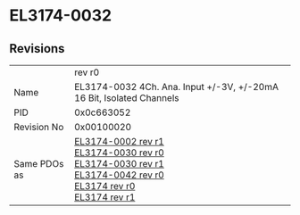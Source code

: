 # EL3174-0032

## Revisions
<table>
<tr>
<td></td>
<td>rev r0</td>
</tr>
<tr>
<td>Name</td>
<td>EL3174-0032 4Ch. Ana. Input +/-3V, +/-20mA 16 Bit, Isolated Channels</td>
</tr>
<tr>
<td>PID</td>
<td>0x0c663052</td>
</tr>
<tr>
<td>Revision No</td>
<td>0x00100020</td>
</tr>
<tr>
<td>Same PDOs as</td>
<td><a href="EL3174-0002.md">EL3174-0002 rev r1</a><br/><a href="EL3174-0030.md">EL3174-0030 rev r0</a><br/><a href="EL3174-0030.md">EL3174-0030 rev r1</a><br/><a href="EL3174-0042.md">EL3174-0042 rev r0</a><br/><a href="EL3174.md">EL3174 rev r0</a><br/><a href="EL3174.md">EL3174 rev r1</a></td>
</tr>
</table>
